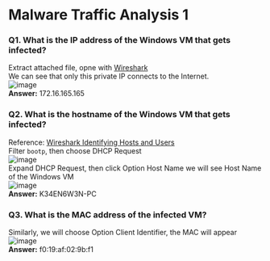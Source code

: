 # Malware Traffic Analysis 1

### Q1. What is the IP address of the Windows VM that gets infected? <br/>
Extract attached file, opne with [Wireshark](https://www.wireshark.org/)<br/>
We can see that only this private IP connects to the Internet.<br/>
![image](https://user-images.githubusercontent.com/58476264/148325989-f2f70019-2e73-49f3-be4e-7a591173e462.png)<br/>
**Answer:** 172.16.165.165

### Q2. What is the hostname of the Windows VM that gets infected? <br/>
Reference: [Wireshark Identifying Hosts and Users](https://unit42.paloaltonetworks.com/using-wireshark-identifying-hosts-and-users/)<br/>
Filter `bootp`, then choose DHCP Request<br/>
![image](https://user-images.githubusercontent.com/58476264/148326661-ed419d10-c4f6-47d1-84cb-b9a32b6cce05.png)
<br/>Expand DHCP Request, then click Option Host Name we will see Host Name of the Windows VM<br/>
![image](https://user-images.githubusercontent.com/58476264/148326864-914251f4-a7ec-4bd2-bbb5-ca1890ec2e49.png)<br/>
**Answer:** K34EN6W3N-PC 

### Q3. What is the MAC address of the infected VM?<br/>
Similarly, we will choose Option Client Identifier, the MAC will appear<br/>
![image](https://user-images.githubusercontent.com/58476264/148327593-f1a136da-5a61-4642-9758-929776f2379e.png)<br/>
**Answer:**  f0:19:af:02:9b:f1

